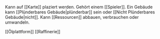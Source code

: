 Kann auf [[Karte]] plaziert werden.
Gehört einem [[Spieler]].
Ein Gebäude kann [[Plünderbares Gebäude|plünderbar]] sein oder [[Nicht Plünderbares Gebäude|nicht]].
Kann [[Ressourcen]] abbauen, verbrauchen oder umwandeln.

[[Ölplattform]]
[[Raffinerie]]
